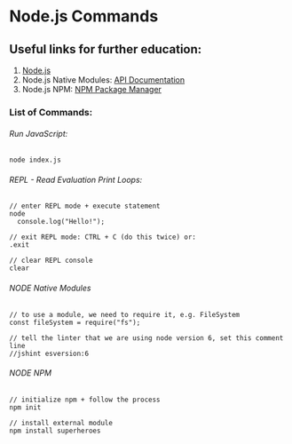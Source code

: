 # Node.js Commands

## Useful links for further education:
1. [Node.js](https://nodejs.org/)
2. Node.js Native Modules: [API Documentation](https://nodejs.org/api/)
3. Node.js NPM: [NPM Package Manager](https://npmjs.com/)

### List of Commands:

###### Run JavaScript:
```
node index.js
```

###### REPL - Read Evaluation Print Loops:
```
// enter REPL mode + execute statement
node
  console.log("Hello!");

// exit REPL mode: CTRL + C (do this twice) or:
.exit

// clear REPL console
clear
```

###### NODE Native Modules
```
// to use a module, we need to require it, e.g. FileSystem
const fileSystem = require("fs");

// tell the linter that we are using node version 6, set this comment line
//jshint esversion:6
```

###### NODE NPM
```
// initialize npm + follow the process
npm init

// install external module
npm install superheroes
```
